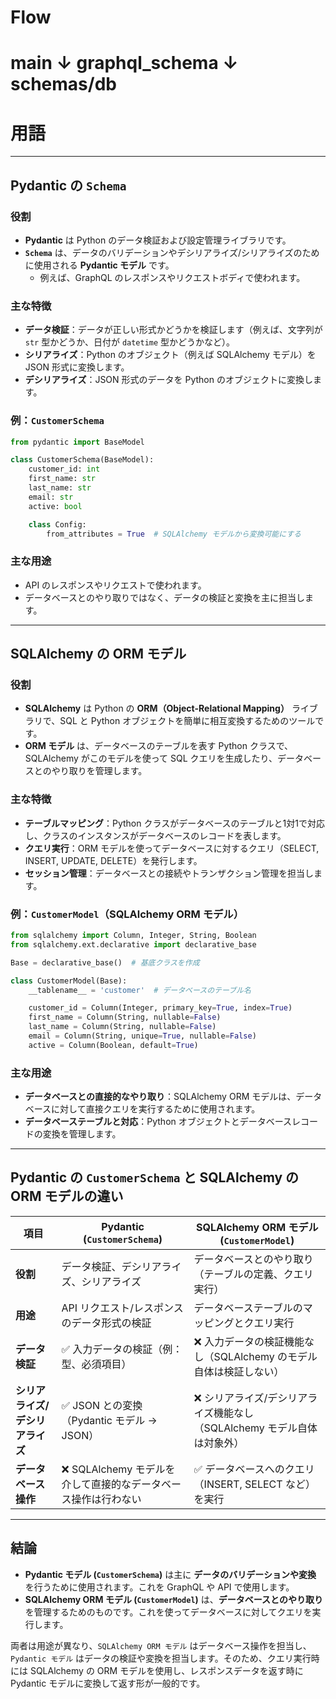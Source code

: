# Flow
main 
↓
graphql_schema
↓
schemas/db
=====================================================

# 用語
---

## **Pydantic の `Schema`**

### **役割**
- **Pydantic** は Python のデータ検証および設定管理ライブラリです。  
- **`Schema`** は、データのバリデーションやデシリアライズ/シリアライズのために使用される **Pydantic モデル** です。
  - 例えば、GraphQL のレスポンスやリクエストボディで使われます。

### **主な特徴**
- **データ検証**：データが正しい形式かどうかを検証します（例えば、文字列が `str` 型かどうか、日付が `datetime` 型かどうかなど）。
- **シリアライズ**：Python のオブジェクト（例えば SQLAlchemy モデル）を JSON 形式に変換します。
- **デシリアライズ**：JSON 形式のデータを Python のオブジェクトに変換します。

### **例：`CustomerSchema`**
```python
from pydantic import BaseModel

class CustomerSchema(BaseModel):
    customer_id: int
    first_name: str
    last_name: str
    email: str
    active: bool

    class Config:
        from_attributes = True  # SQLAlchemy モデルから変換可能にする
```

### **主な用途**
- API のレスポンスやリクエストで使われます。
- データベースとのやり取りではなく、データの検証と変換を主に担当します。

---

## **SQLAlchemy の ORM モデル**

### **役割**
- **SQLAlchemy** は Python の **ORM（Object-Relational Mapping）** ライブラリで、SQL と Python オブジェクトを簡単に相互変換するためのツールです。
- **ORM モデル** は、データベースのテーブルを表す Python クラスで、SQLAlchemy がこのモデルを使って SQL クエリを生成したり、データベースとのやり取りを管理します。

### **主な特徴**
- **テーブルマッピング**：Python クラスがデータベースのテーブルと1対1で対応し、クラスのインスタンスがデータベースのレコードを表します。
- **クエリ実行**：ORM モデルを使ってデータベースに対するクエリ（SELECT, INSERT, UPDATE, DELETE）を発行します。
- **セッション管理**：データベースとの接続やトランザクション管理を担当します。

### **例：`CustomerModel`（SQLAlchemy ORM モデル）**
```python
from sqlalchemy import Column, Integer, String, Boolean
from sqlalchemy.ext.declarative import declarative_base

Base = declarative_base()  # 基底クラスを作成

class CustomerModel(Base):
    __tablename__ = 'customer'  # データベースのテーブル名

    customer_id = Column(Integer, primary_key=True, index=True)
    first_name = Column(String, nullable=False)
    last_name = Column(String, nullable=False)
    email = Column(String, unique=True, nullable=False)
    active = Column(Boolean, default=True)
```

### **主な用途**
- **データベースとの直接的なやり取り**：SQLAlchemy ORM モデルは、データベースに対して直接クエリを実行するために使用されます。
- **データベーステーブルと対応**：Python オブジェクトとデータベースレコードの変換を管理します。

---

## **Pydantic の `CustomerSchema` と SQLAlchemy の ORM モデルの違い**

| 項目                   | **Pydantic (`CustomerSchema`)**                                | **SQLAlchemy ORM モデル (`CustomerModel`)**                |
|------------------------|---------------------------------------------------------------|------------------------------------------------------------|
| **役割**               | データ検証、デシリアライズ、シリアライズ                       | データベースとのやり取り（テーブルの定義、クエリ実行）      |
| **用途**               | API リクエスト/レスポンスのデータ形式の検証                   | データベーステーブルのマッピングとクエリ実行                |
| **データ検証**         | ✅ 入力データの検証（例：型、必須項目）                        | ❌ 入力データの検証機能なし（SQLAlchemy のモデル自体は検証しない）|
| **シリアライズ/デシリアライズ** | ✅ JSON との変換（Pydantic モデル → JSON）                     | ❌ シリアライズ/デシリアライズ機能なし（SQLAlchemy モデル自体は対象外） |
| **データベース操作**   | ❌ SQLAlchemy モデルを介して直接的なデータベース操作は行わない   | ✅ データベースへのクエリ（INSERT, SELECT など）を実行      |

---

## **結論**
- **Pydantic モデル (`CustomerSchema`)** は主に **データのバリデーションや変換** を行うために使用されます。これを GraphQL や API で使用します。
- **SQLAlchemy ORM モデル (`CustomerModel`)** は、**データベースとのやり取り**を管理するためのものです。これを使ってデータベースに対してクエリを実行します。

両者は用途が異なり、`SQLAlchemy ORM モデル` はデータベース操作を担当し、`Pydantic モデル` はデータの検証や変換を担当します。そのため、クエリ実行時には SQLAlchemy の ORM モデルを使用し、レスポンスデータを返す時に Pydantic モデルに変換して返す形が一般的です。